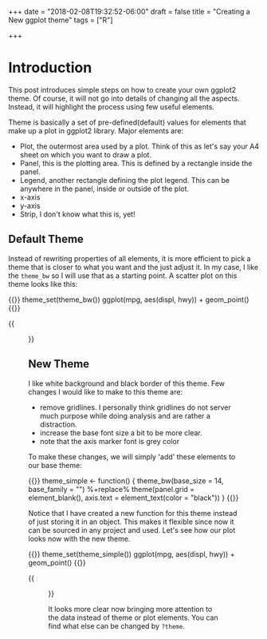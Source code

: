 +++
date = "2018-02-08T19:32:52-06:00"
draft = false
title = "Creating a New ggplot theme"
tags = ["R"]

+++

# Introduction
This post introduces simple steps on how to create your own ggplot2 theme. Of course, it will not go into details of changing all the aspects. Instead, it will highlight the process using few useful elements.

Theme is basically a set of pre-defined(default) values for elements that make up a plot in ggplot2 library. Major elements are:

- Plot, the outermost area used by a plot. Think of this as let's say your A4 sheet on which you want to draw a plot.
- Panel, this is the plotting area. This is defined by a rectangle inside the panel.
- Legend, another rectangle defining the plot legend. This can be anywhere in the panel, inside or outside of the plot.
- x-axis
- y-axis
- Strip, I don't know what this is, yet!

## Default Theme
Instead of rewriting properties of all elements, it is more efficient to pick a theme that is closer to what you want and the just adjust it. In my case, I like the `theme_bw` so I will use that as a starting point. A scatter plot on this theme looks like this:


{{<highlight R>}}
theme_set(theme_bw())
ggplot(mpg, aes(displ, hwy)) + geom_point()
{{</highlight>}}

{{<figure src="../images/basetheme-1.png" width="70%" >}}

## New Theme
I like white background and black border of this theme. Few changes I would like to make to this theme are:

- remove gridlines. I personally think gridlines do not server much purpose while doing analysis and are rather a distraction.
- increase the base font size a bit to be more clear.
- note that the axis marker font is grey color 

To make these changes, we will simply 'add' these elements to our base theme:


{{<highlight R>}}
theme_simple <- function() {
    theme_bw(base_size = 14,
             base_family = "") %+replace%
    theme(panel.grid = element_blank(),
          axis.text = element_text(color = "black"))
}
{{</highlight>}}

Notice that I have created a new function for this theme instead of just storing it in an object. This makes it flexible since now it can be sourced in any project and used. Let's see how our plot looks now with the new theme.


{{<highlight R>}}
theme_set(theme_simple())
ggplot(mpg, aes(displ, hwy)) + geom_point()
{{</highlight>}}

{{<figure src="../images/plot-1.png" width="70%" >}}

It looks more clear now bringing more attention to the data instead of theme or plot elements. You can find what else can be changed by `?theme`. 

